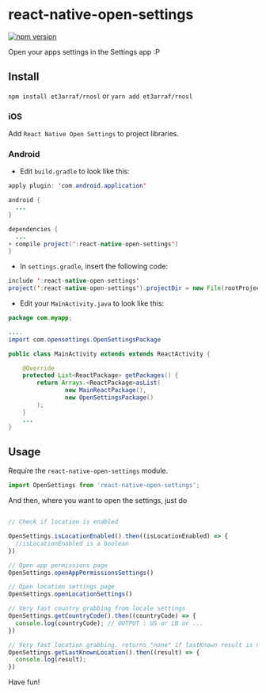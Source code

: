 # react-native-open-settings

[![npm
version](https://badge.fury.io/js/react-native-open-settings@2x.png)](http://badge.fury.io/js/react-native-open-settings)

Open your apps settings in the Settings app :P

## Install

`npm install et3arraf/rnosl` or `yarn add et3arraf/rnosl`


### iOS
Add `React Native Open Settings` to project libraries.

### Android

- Edit `build.gradle` to look like this:
```java
apply plugin: 'com.android.application'

android {
  ...
}

dependencies {
  ...
+ compile project(':react-native-open-settings')
}
```

- In `settings.gradle`, insert the following code:
```java
include ':react-native-open-settings'
project(':react-native-open-settings').projectDir = new File(rootProject.projectDir, '../node_modules/react-native-open-settings/android')
```

- Edit your `MainActivity.java` to look like this:
```java
package com.myapp;

....
import com.opensettings.OpenSettingsPackage

public class MainActivity extends extends ReactActivity {

    @Override
    protected List<ReactPackage> getPackages() {
        return Arrays.<ReactPackage>asList(
                new MainReactPackage(),
                new OpenSettingsPackage()
        );
    }
    ...
}
```

## Usage

Require the `react-native-open-settings` module.

```javascript
import OpenSettings from 'react-native-open-settings';
```

And then, where you want to open the settings, just do
```javascript

// Check if location is enabled

OpenSettings.isLocationEnabled().then((isLocationEnabled) => {
  //isLocationEnabled is a boolean
})

// Open app permissions page 
OpenSettings.openAppPermissionsSettings()

// Open location settings page 
OpenSettings.openLocationSettings()

// Very fast country grabbing from locale settings
OpenSettings.getCountryCode().then((countryCode) => { 
  console.log(countryCode); // OUTPUT : US or LB or ...
})

// Very fast location grabbing. returns "none" if lastKnown result is null
OpenSettings.getLastKnownLocation().then((result) => { 
  console.log(result); 
})

```

Have fun!
